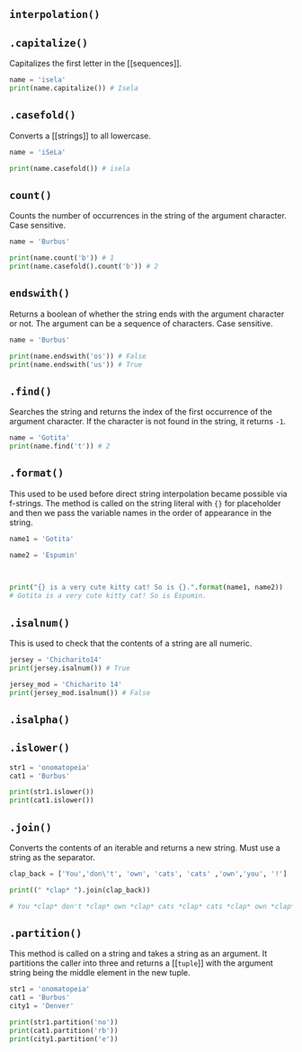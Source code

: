 ## `interpolation()`

## `.capitalize()`
Capitalizes the first letter in the [[sequences]].

```python
name = 'isela'
print(name.capitalize()) # Isela
```

## `.casefold()`
Converts a [[strings]] to all lowercase.

```python
name = 'iSeLa'

print(name.casefold()) # isela
```

## `count()`
Counts the number of occurrences in the string of the argument character. Case sensitive.
```python
name = 'Burbus'

print(name.count('b')) # 1
print(name.casefold().count('b')) # 2
```

## `endswith()`
Returns a boolean of whether the string ends with the argument character or not. The argument can be a sequence of characters. Case sensitive.
```python
name = 'Burbus'

print(name.endswith('os')) # False
print(name.endswith('us')) # True
```

## `.find()`
Searches the string and returns the index of the first occurrence of the argument character. If the character is not found in the string, it returns `-1`.


```python
name = 'Gotita'
print(name.find('t')) # 2
```

## `.format()`
This used to be used before direct string interpolation became possible via f-strings. The method is called on the string literal with `{}` for placeholder and then we pass the variable names in the order of appearance in the string.

```python
name1 = 'Gotita'

name2 = 'Espumin'

  

print("{} is a very cute kitty cat! So is {}.".format(name1, name2))
# Gotita is a very cute kitty cat! So is Espumin.
```

## `.isalnum()`

This is used to check that the contents of a string are all numeric.

```python
jersey = 'Chicharito14'
print(jersey.isalnum()) # True

jersey_mod = 'Chicharito 14'
print(jersey_mod.isalnum()) # False
```


## `.isalpha()`

## `.islower()`
```python
str1 = 'onomatopeia'
cat1 = 'Burbus'

print(str1.islower())
print(cat1.islower())
```

## `.join()`
Converts the contents of an iterable and returns a new string. Must use a string as the separator.

```python
clap_back = ['You','don\'t', 'own', 'cats', 'cats' ,'own','you', '!']

print((" *clap* ").join(clap_back))

# You *clap* don't *clap* own *clap* cats *clap* cats *clap* own *clap* you *clap* !
```

## `.partition()`
This method is called on a string and takes a string as an argument. It partitions the caller into three and returns a [[`tuple`]] with the argument string being the middle element in the new tuple.
```python
str1 = 'onomatopeia'
cat1 = 'Burbus'
city1 = 'Denver'

print(str1.partition('no'))
print(cat1.partition('rb'))
print(city1.partition('e'))
```

